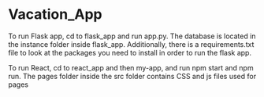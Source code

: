 # Vacation_App

To run Flask app, cd to flask_app and run app.py.
The database is located in the instance folder inside flask_app.
Additionally, there is a requirements.txt file to look at the packages you need to install in
order to run the flask app.

To run React, cd to react_app and then my-app, and run npm start and npm run. 
The pages folder inside the src folder contains CSS and js files used for pages

